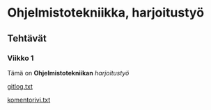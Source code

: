 # Ohjelmistotekniikka, harjoitustyö

## Tehtävät

### Viikko 1

Tämä on **Ohjelmistotekniikan** *harjoitustyö*

[gitlog.txt](https://github.com/eevis1/ot-harjoitustyo2022/blob/master/laskarit/viikko1/gitlog.txt) 

[komentorivi.txt](https://github.com/eevis1/ot-harjoitustyo2022/blob/master/laskarit/viikko1/komentorivi.txt)
